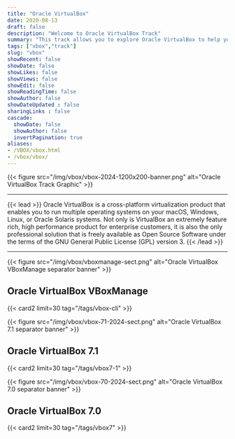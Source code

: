 ```yaml
---
title: "Oracle VirtualBox"
date: 2020-08-13
draft: false
description: "Welcome to Oracle VirtualBox Track"
summary: "This track allows you to explore Oracle VirtualBox to help you grow your skill set using free videos and hands-on tutorials and labs. Whether you are working with traditional, cloud-based, or virtual environments, these skills will progress your knowledge into becoming better at testing, developing, demonstrating, and deploying solutions across multiple platforms from ultra-books to high-end server class hardware and cloud infrastructure, using a lightweight, easy to use, fast and powerful virtualization engine."
tags: ["vbox","track"]
slug: "vbox"
showRecent: false
showDate: false
showLikes: false
showViews: false
showEdit: false
showReadingTime: false
showAuthor: false
showDateUpdated : false
sharingLinks : false
cascade:
  showDate: false
  showAuthor: false
  invertPagination: true
aliases:
- /VBOX/vbox.html
- /vbox/vbox/
---
```


{{< figure src="/img/vbox/vbox-2024-1200x200-banner.png" alt="Oracle VirtualBox Track Graphic" >}}

---

{{< lead >}} Oracle VirtualBox is a cross-platform virtualization product that enables you to run multiple operating systems on your macOS, Windows, Linux, or Oracle Solaris systems. Not only is VirtualBox an extremely feature rich, high performance product for enterprise customers, it is also the only professional solution that is freely available as Open Source Software under the terms of the GNU General Public License (GPL) version 3. {{< /lead >}}

---

{{< figure src="/img/vbox/vboxmanage-sect.png" alt="Oracle VirtualBox VBoxManage separator banner" >}}

## Oracle VirtualBox VBoxManage

{{< card2 limit=30 tag="/tags/vbox-cli" >}}

{{< figure src="/img/vbox/vbox-71-2024-sect.png" alt="Oracle VirtualBox 7.1 separator banner" >}}

## Oracle VirtualBox 7.1

{{< card2 limit=30 tag="/tags/vbox7-1" >}}

{{< figure src="/img/vbox/vbox-70-2024-sect.png" alt="Oracle VirtualBox 7.0 separator banner" >}}

## Oracle VirtualBox 7.0

{{< card2 limit=30 tag="/tags/vbox7" >}}

<!-- {{< figure src="/img/quiz1.png" alt="Virtualbox Track quiz graphic" >}}

Test your skills on what you have learned so far with this quiz.

> **Note:** To access the quiz you will need to create a Single Sign On account if you do not already have one.

{{< button href="https://apexapps.oracle.com/pls/apex/f?p=ST_QUIZ:200:0::::P200_QUIZ_KEY:31YKIU" target="_blank" >}}
Take the quiz
{{< /button >}} -->
